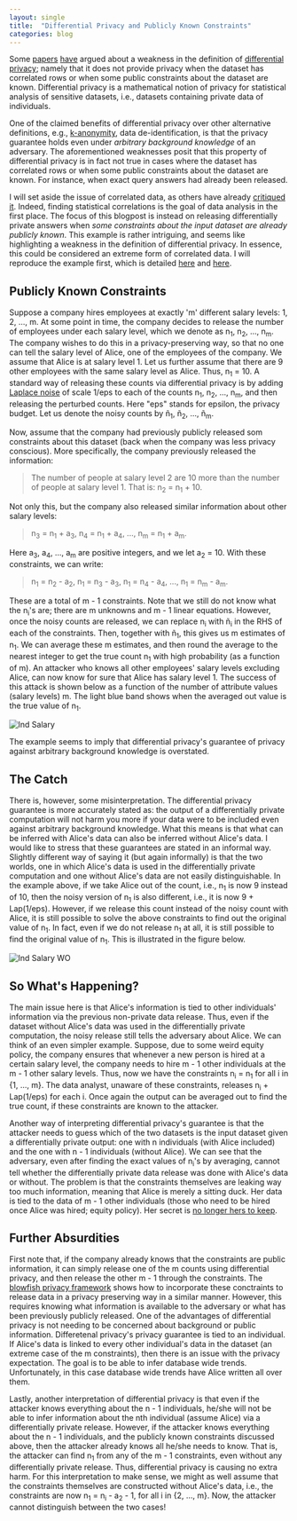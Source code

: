 ```yaml
---
layout: single
title:  "Differential Privacy and Publicly Known Constraints"
categories: blog
---
```


<p>Some <a href="http://www.cse.psu.edu/~duk17/papers/nflprivacy.pdf">papers</a> <a href="https://arxiv.org/pdf/1312.3913.pdf">have</a> argued about a weakness in the definition of <a href="https://people.csail.mit.edu/asmith/PS/sensitivity-tcc-final.pdf">differential privacy</a>; namely that it does not provide privacy when the dataset has correlated rows or when some public constraints about the dataset are known. Differential privacy is a mathematical notion of privacy for statistical analysis of sensitive datasets, i.e., datasets containing private data of individuals.</p>
  
<p>One of the claimed benefits of differential privacy over other alternative definitions, e.g., <a href="https://dataprivacylab.org/dataprivacy/projects/kanonymity/paper3.pdf">k-anonymity</a>, data de-identification, is that the privacy guarantee holds even under <i>arbitrary background knowledge</i> of an adversary. The aforementioned weaknesses posit that this property of differential privacy is in fact not true in cases where the dataset has correlated rows or when some public constraints about the dataset are known. For instance, when exact query answers had already been released.</p>

<p>I will set aside the issue of correlated data, as others have already <a href="https://github.com/frankmcsherry/blog/blob/master/posts/2016-08-29.md">critiqued</a> <a href="https://privacytools.seas.harvard.edu/files/privacytools/files/pdf_02.pdf">it</a>. Indeed, finding statistical correlations is the goal of data analysis in the first place. The focus of this blogpost is instead on releasing differentially private answers when <i>some constraints about the input dataset are already publicly known</i>. This example is rather intriguing, and seems like highlighting a weakness in the definition of differential privacy. In essence, this could be considered an extreme form of correlated data. I will reproduce the example first, which is detailed <a href="http://www.cse.psu.edu/~duk17/papers/nflprivacy.pdf">here</a> and <a href="https://arxiv.org/pdf/1312.3913.pdf">here</a>.</p>

<h2>Publicly Known Constraints</h2>

<p> Suppose a company hires employees at exactly 'm' different salary levels: 1, 2, ..., m. At some point in time, the company decides to release the number of employees under each salary level, which we denote as n<sub>1</sub>, n<sub>2</sub>, ..., n<sub>m</sub>. The company wishes to do this in a privacy-preserving way, so that no one can tell the salary level of Alice, one of the employees of the company. We assume that Alice is at salary level 1. Let us further assume that there are 9 other employees with the same salary level as Alice. Thus, n<sub>1</sub> = 10. A standard way of releasing these counts via differential privacy is by adding <a href="https://en.wikipedia.org/wiki/Laplace_distribution">Laplace noise</a> of scale 1/eps to each of the counts n<sub>1</sub>, n<sub>2</sub>, ..., n<sub>m</sub>, and then releasing the perturbed counts. Here "eps" stands for epsilon, the privacy budget. Let us denote the noisy counts by &ntilde<sub>1</sub>, &ntilde<sub>2</sub>, ..., &ntilde<sub>m</sub>.</p>

<p> Now, assume that the company had previously publicly released som constraints about this dataset (back when the company was less privacy conscious). More specifically, the company previously released the information:</p> 

<blockquote cite="https://www.huxley.net/bnw/four.html">
<p>The number of people at salary level 2 are 10 more than the number of people at salary level 1. That is: n<sub>2</sub> = n<sub>1</sub> + 10.</p>
</blockquote>

<p>Not only this, but the company also released similar information about other salary levels:</p>

<blockquote cite="https://www.huxley.net/bnw/four.html">
<p>n<sub>3</sub> = n<sub>1</sub> + a<sub>3</sub>, n<sub>4</sub> = n<sub>1</sub> + a<sub>4</sub>, ..., n<sub>m</sub> = n<sub>1</sub> + a<sub>m</sub>.</p>
</blockquote>

<p>Here a<sub>3</sub>, a<sub>4</sub>, ..., a<sub>m</sub> are positive integers, and we let a<sub>2</sub> = 10. With these constraints, we can write:</p>
<blockquote cite="https://www.huxley.net/bnw/four.html">
<p>n<sub>1</sub> = n<sub>2</sub> - a<sub>2</sub>, n<sub>1</sub> = n<sub>3</sub> - a<sub>3</sub>, n<sub>1</sub> = n<sub>4</sub> - a<sub>4</sub>, ..., n<sub>1</sub> = n<sub>m</sub> - a<sub>m</sub>.</p>
</blockquote>
These are a total of m - 1 constraints. Note that we still do not know what the n<sub>i</sub>'s are; there are m unknowns and m - 1 linear equations. However, once the noisy counts are released, we can replace n<sub>i</sub> with &ntilde<sub>i</sub> in the RHS of each of the constraints. Then, together with &ntilde<sub>1</sub>, this gives us m estimates of n<sub>1</sub>. We can average these m estimates, and then round the average to the nearest integer to get the true count n<sub>1</sub> with high probability (as a function of m). An attacker who knows all other employees' salary levels excluding Alice, can now know for sure that Alice has salary level 1. The success of this attack is shown below as a function of the number of attribute values (salary levels) m. The light blue band shows when the averaged out value is the true value of n<sub>1</sub>.</p>

<img src="https://hasghar.github.io/assets/images/dp-corr-ind-salary.png" alt="Ind Salary">

<p>The example seems to imply that differential privacy's guarantee of privacy against arbitrary background knowledge is overstated.</p>

<h2>The Catch</h2>

<p>There is, however, some misinterpretation. The differential privacy guarantee is more accurately stated as: the output of a differentially private computation will not harm you more if your data were to be included even against arbitrary background knowledge. What this means is that what can be inferred with Alice's data can also be inferred without Alice's data. I would like to stress that these guarantees are stated in an informal way. Slightly different way of saying it (but again informally) is that the two worlds, one in which Alice's data is used in the differentially private computation and one without Alice's data are not easily distinguishable. In the example above, if we take Alice out of the count, i.e., n<sub>1</sub> is now 9 instead of 10, then the noisy version of n<sub>1</sub> is also different, i.e., it is now 9 + Lap(1/eps). However, if we release this count instead of the noisy count with Alice, it is still possible to solve the above constraints to find out the original value of n<sub>1</sub>. In fact, even if we do not release n<sub>1</sub> at all, it is still possible to find the original value of n<sub>1</sub>. This is illustrated in the figure below.</p>  

<img src="https://hasghar.github.io/assets/images/dp-corr-ind-salary-wo.png" alt="Ind Salary WO">

<h2>So What's Happening?</h2>

<p>The main issue here is that Alice's information is tied to other individuals' information via the previous non-private data release. Thus, even if the dataset without Alice's data was used in the differentially private computation, the noisy release still tells the adversary about Alice. We can think of an even simpler example. Suppose, due to some weird equity policy, the company ensures that whenever a new person is hired at a certain salary level, the company needs to hire m - 1 other individuals at the m - 1 other salary levels. Thus, now we have the constraints n<sub>i</sub> = n<sub>1</sub> for all i in {1, ..., m}. The data analyst, unaware of these constraints, releases n<sub>i</sub> + Lap(1/eps) for each i. Once again the output can be averaged out to find the true count, if these constraints are known to the attacker.</p>

<p>Another way of interpreting differential privacy's guarantee is that the attacker needs to guess which of the two datasets is the input dataset given a differentially private output: one with n individuals (with Alice included) and the one with n - 1 individuals (without Alice). We can see that the adversary, even after finding the exact values of n<sub>i</sub>'s by averaging, cannot tell whether the differentially private data release was done with Alice's data or without. The problem is that the constraints themselves are leaking way too much information, meaning that Alice is merely a sitting duck. Her data is tied to the data of m - 1 other individuals (those who need to be hired once Alice was hired; equity policy). Her secret is <a href="https://github.com/frankmcsherry/blog/blob/master/posts/2016-08-29.md">no longer hers to keep</a>.</p>

<h2>Further Absurdities</h2>

<p>First note that, if the company already knows that the constraints are public information, it can simply release one of the m counts using differential privacy, and then release the other m - 1 through the constraints. The <a href="">blowfish privacy framework</a> shows how to incorporate these conctraints to release data in a privacy preserving way in a similar manner. However, this requires knowing what information is available to the adversary or what has been previously publicly released. One of the advantages of differential privacy is not needing to be concerned about background or public information. Differetenal privacy's privacy guarantee is tied to an individual. If Alice's data is linked to every other individual's data in the dataset (an extreme case of the m constraints), then there is an issue with the privacy expectation. The goal is to be able to infer database wide trends. Unfortunately, in this case database wide trends have Alice written all over them.</p> 
  
<p>Lastly, another interpretation of differential privacy is that even if the attacker knows everything about the n - 1 individuals, he/she will not be able to infer information about the nth individual (assume Alice) via a differentially private release. However, if the attacker knows everything about the n - 1 individuals, and the publicly known constraints discussed above, then the attacker already knows all he/she needs to know. That is, the attacker can find n<sub>1</sub> from any of the m - 1 constraints, even without any differentially private release. Thus, differential privacy is causing no extra harm. For this interpretation to make sense, we might as well assume that the constraints themselves are constructed without Alice's data, i.e., the constraints are now n<sub>1</sub> = n<sub>i</sub> - a<sub>2</sub> - 1, for all i in {2, ..., m}. Now, the attacker cannot distinguish between the two cases!</p>
